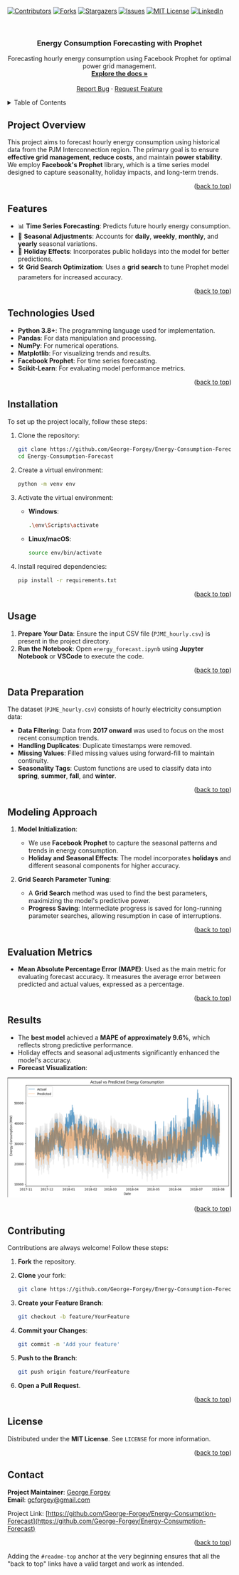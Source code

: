 <!-- Improved compatibility of back to top link -->
<a id="readme-top"></a>

<!-- PROJECT SHIELDS -->
[![Contributors][contributors-shield]][contributors-url]
[![Forks][forks-shield]][forks-url]
[![Stargazers][stars-shield]][stars-url]
[![Issues][issues-shield]][issues-url]
[![MIT License][license-shield]][license-url]
[![LinkedIn][linkedin-shield]][linkedin-url]

<!-- PROJECT LOGO -->
<br />
<div align="center">
  <h3 align="center">Energy Consumption Forecasting with Prophet</h3>

  <p align="center">
    Forecasting hourly energy consumption using Facebook Prophet for optimal power grid management.
    <br />
    <a href="https://github.com/George-Forgey/Energy-Consumption-Forecast"><strong>Explore the docs »</strong></a>
    <br />
    <br />
    <a href="https://github.com/George-Forgey/Energy-Consumption-Forecast">Report Bug</a>
    ·
    <a href="https://github.com/George-Forgey/Energy-Consumption-Forecast">Request Feature</a>
  </p>
</div>

<!-- TABLE OF CONTENTS -->
<details>
  <summary>Table of Contents</summary>
  <ol>
    <li><a href="#project-overview">Project Overview</a></li>
    <li><a href="#features">Features</a></li>
    <li><a href="#technologies-used">Technologies Used</a></li>
    <li><a href="#installation">Installation</a></li>
    <li><a href="#usage">Usage</a></li>
    <li><a href="#data-preparation">Data Preparation</a></li>
    <li><a href="#modeling-approach">Modeling Approach</a></li>
    <li><a href="#evaluation-metrics">Evaluation Metrics</a></li>
    <li><a href="#results">Results</a></li>
    <li><a href="#contributing">Contributing</a></li>
    <li><a href="#license">License</a></li>
    <li><a href="#contact">Contact</a></li>
  </ol>
</details>

<!-- PROJECT OVERVIEW -->
## Project Overview

This project aims to forecast hourly energy consumption using historical data from the PJM Interconnection region. The primary goal is to ensure **effective grid management**, **reduce costs**, and maintain **power stability**. We employ **Facebook's Prophet** library, which is a time series model designed to capture seasonality, holiday impacts, and long-term trends.

<p align="right">(<a href="#readme-top">back to top</a>)</p>

<!-- FEATURES -->
## Features

- 📊 **Time Series Forecasting**: Predicts future hourly energy consumption.
- 🔄 **Seasonal Adjustments**: Accounts for **daily**, **weekly**, **monthly**, and **yearly** seasonal variations.
- 🎉 **Holiday Effects**: Incorporates public holidays into the model for better predictions.
- 🛠️ **Grid Search Optimization**: Uses a **grid search** to tune Prophet model parameters for increased accuracy.

<p align="right">(<a href="#readme-top">back to top</a>)</p>

<!-- TECHNOLOGIES USED -->
## Technologies Used

- **Python 3.8+**: The programming language used for implementation.
- **Pandas**: For data manipulation and processing.
- **NumPy**: For numerical operations.
- **Matplotlib**: For visualizing trends and results.
- **Facebook Prophet**: For time series forecasting.
- **Scikit-Learn**: For evaluating model performance metrics.

<p align="right">(<a href="#readme-top">back to top</a>)</p>

<!-- INSTALLATION -->
## Installation

To set up the project locally, follow these steps:

1. Clone the repository:

    ```sh
    git clone https://github.com/George-Forgey/Energy-Consumption-Forecast.git
    cd Energy-Consumption-Forecast
    ```

2. Create a virtual environment:

    ```sh
    python -m venv env
    ```

3. Activate the virtual environment:

    - **Windows**:

      ```sh
      .\env\Scripts\activate
      ```

    - **Linux/macOS**:

      ```sh
      source env/bin/activate
      ```

4. Install required dependencies:

    ```sh
    pip install -r requirements.txt
    ```

<p align="right">(<a href="#readme-top">back to top</a>)</p>

<!-- USAGE -->
## Usage

1. **Prepare Your Data**: Ensure the input CSV file (`PJME_hourly.csv`) is present in the project directory.
2. **Run the Notebook**: Open `energy_forecast.ipynb` using **Jupyter Notebook** or **VSCode** to execute the code.

<p align="right">(<a href="#readme-top">back to top</a>)</p>

<!-- DATA PREPARATION -->
## Data Preparation

The dataset (`PJME_hourly.csv`) consists of hourly electricity consumption data:

- **Data Filtering**: Data from **2017 onward** was used to focus on the most recent consumption trends.
- **Handling Duplicates**: Duplicate timestamps were removed.
- **Missing Values**: Filled missing values using forward-fill to maintain continuity.
- **Seasonality Tags**: Custom functions are used to classify data into **spring**, **summer**, **fall**, and **winter**.

<p align="right">(<a href="#readme-top">back to top</a>)</p>

<!-- MODELING APPROACH -->
## Modeling Approach

1. **Model Initialization**:
   - We use **Facebook Prophet** to capture the seasonal patterns and trends in energy consumption.
   - **Holiday and Seasonal Effects**: The model incorporates **holidays** and different seasonal components for higher accuracy.

2. **Grid Search Parameter Tuning**:
   - A **Grid Search** method was used to find the best parameters, maximizing the model's predictive power.
   - **Progress Saving**: Intermediate progress is saved for long-running parameter searches, allowing resumption in case of interruptions.

<p align="right">(<a href="#readme-top">back to top</a>)</p>

<!-- EVALUATION METRICS -->
## Evaluation Metrics

- **Mean Absolute Percentage Error (MAPE)**: Used as the main metric for evaluating forecast accuracy. It measures the average error between predicted and actual values, expressed as a percentage.

<p align="right">(<a href="#readme-top">back to top</a>)</p>

<!-- RESULTS -->
## Results

- The **best model** achieved a **MAPE of approximately 9.6%**, which reflects strong predictive performance.
- Holiday effects and seasonal adjustments significantly enhanced the model's accuracy.
- **Forecast Visualization**:

![Energy Consumption Forecast](https://github.com/George-Forgey/Energy-Consumption-Forecast/blob/main/assets/forecast.png)

<p align="right">(<a href="#readme-top">back to top</a>)</p>

<!-- CONTRIBUTING -->
## Contributing

Contributions are always welcome! Follow these steps:

1. **Fork** the repository.
2. **Clone** your fork:

    ```sh
    git clone https://github.com/George-Forgey/Energy-Consumption-Forecast.git
    ```

3. **Create your Feature Branch**:

    ```sh
    git checkout -b feature/YourFeature
    ```

4. **Commit your Changes**:

    ```sh
    git commit -m 'Add your feature'
    ```

5. **Push to the Branch**:

    ```sh
    git push origin feature/YourFeature
    ```

6. **Open a Pull Request**.

<p align="right">(<a href="#readme-top">back to top</a>)</p>

<!-- LICENSE -->
## License

Distributed under the **MIT License**. See `LICENSE` for more information.

<p align="right">(<a href="#readme-top">back to top</a>)</p>

<!-- CONTACT -->
## Contact

**Project Maintainer**: [George Forgey](https://github.com/George-Forgey)  
**Email**: [gcforgey@gmail.com](mailto:gcforgey@gmail.com)

Project Link: [https://github.com/George-Forgey/Energy-Consumption-Forecast](https://github.com/George-Forgey/Energy-Consumption-Forecast)

<p align="right">(<a href="#readme-top">back to top</a>)</p>

<!-- MARKDOWN LINKS & IMAGES -->
[contributors-shield]: https://img.shields.io/github/contributors/George-Forgey/Energy-Consumption-Forecast.svg?style=for-the-badge
[contributors-url]: https://github.com/George-Forgey/Energy-Consumption-Forecast/graphs/contributors
[forks-shield]: https://img.shields.io/github/forks/George-Forgey/Energy-Consumption-Forecast.svg?style=for-the-badge
[forks-url]: https://github.com/George-Forgey/Energy-Consumption-Forecast/network/members
[stars-shield]: https://img.shields.io/github/stars/George-Forgey/Energy-Consumption-Forecast.svg?style=for-the-badge
[stars-url]: https://github.com/George-Forgey/Energy-Consumption-Forecast/stargazers
[issues-shield]: https://img.shields.io/github/issues/George-Forgey/Energy-Consumption-Forecast.svg?style=for-the-badge
[issues-url]: https://github.com/George-Forgey/Energy-Consumption-Forecast/issues
[license-shield]: https://img.shields.io/github/license/George-Forgey/Energy-Consumption-Forecast.svg?style=for-the-badge
[license-url]: https://github.com/George-Forgey/Energy-Consumption-Forecast/blob/main/LICENSE
[linkedin-shield]: https://img.shields.io/badge/-LinkedIn-black.svg?style=for-the-badge&logo=linkedin&colorB=555
[linkedin-url]: https://linkedin.com/in/George-Forgey

Adding the `#readme-top` anchor at the very beginning ensures that all the "back to top" links have a valid target and work as intended.
